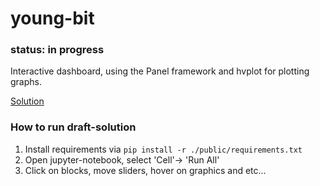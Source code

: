 # young-bit 
### status: in progress
Interactive dashboard, using the Panel framework and hvplot for plotting graphs.

[Solution](./public/)

### How to run draft-solution
1. Install requirements via ```pip install -r ./public/requirements.txt```
2. Open jupyter-notebook, select 'Cell'-> 'Run All'
3. Click on blocks, move sliders, hover on graphics and etc...

